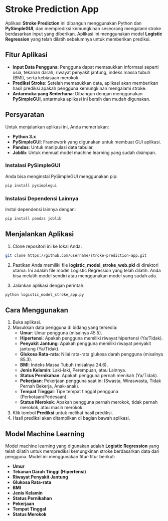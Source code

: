 
# Stroke Prediction App

Aplikasi **Stroke Prediction** ini dibangun menggunakan Python dan **PySimpleGUI**, dan memprediksi kemungkinan seseorang mengalami stroke berdasarkan input yang diberikan. Aplikasi ini menggunakan model **Logistic Regression** yang telah dilatih sebelumnya untuk memberikan prediksi.

## Fitur Aplikasi

- **Input Data Pengguna**: Pengguna dapat memasukkan informasi seperti usia, tekanan darah, riwayat penyakit jantung, indeks massa tubuh (BMI), serta kebiasaan merokok.
- **Prediksi Stroke**: Setelah memasukkan data, aplikasi akan memberikan hasil prediksi apakah pengguna kemungkinan mengalami stroke.
- **Antarmuka yang Sederhana**: Dibangun dengan menggunakan **PySimpleGUI**, antarmuka aplikasi ini bersih dan mudah digunakan.

## Persyaratan

Untuk menjalankan aplikasi ini, Anda memerlukan:

- **Python 3.x**
- **PySimpleGUI**: Framework yang digunakan untuk membuat GUI aplikasi.
- **Pandas**: Untuk manipulasi data tabular.
- **Joblib**: Untuk memuat model machine learning yang sudah disimpan.

### Instalasi PySimpleGUI

Anda bisa menginstal PySimpleGUI menggunakan pip:

```bash
pip install pysimplegui
```

### Instalasi Dependensi Lainnya

Instal dependensi lainnya dengan:

```bash
pip install pandas joblib
```

## Menjalankan Aplikasi

1. Clone repositori ini ke lokal Anda:

```bash
git clone https://github.com/username/stroke-prediction-app.git
```

2. Pastikan Anda memiliki file **logistic_model_stroke_web.pkl** di direktori utama. Ini adalah file model Logistic Regression yang telah dilatih. Anda bisa melatih model sendiri atau menggunakan model yang sudah ada.

3. Jalankan aplikasi dengan perintah:

```bash
python logistic_model_stroke_app.py
```

## Cara Menggunakan

1. Buka aplikasi.
2. Masukkan data pengguna di bidang yang tersedia:
   - **Umur**: Umur pengguna (misalnya 45.5).
   - **Hipertensi**: Apakah pengguna memiliki riwayat hipertensi (Ya/Tidak).
   - **Penyakit Jantung**: Apakah pengguna memiliki riwayat penyakit jantung (Ya/Tidak).
   - **Glukosa Rata-rata**: Nilai rata-rata glukosa darah pengguna (misalnya 85.3).
   - **BMI**: Indeks Massa Tubuh (misalnya 24.6).
   - **Jenis Kelamin**: Laki-laki, Perempuan, atau Lainnya.
   - **Status Pernikahan**: Apakah pengguna pernah menikah (Ya/Tidak).
   - **Pekerjaan**: Pekerjaan pengguna saat ini (Swasta, Wiraswasta, Tidak Pernah Bekerja, Anak-anak).
   - **Tempat Tinggal**: Tipe tempat tinggal pengguna (Perkotaan/Pedesaan).
   - **Status Merokok**: Apakah pengguna pernah merokok, tidak pernah merokok, atau masih merokok.
3. Klik tombol **Prediksi** untuk melihat hasil prediksi.
4. Hasil prediksi akan ditampilkan di bagian bawah aplikasi.

## Model Machine Learning

Model machine learning yang digunakan adalah **Logistic Regression** yang telah dilatih untuk memprediksi kemungkinan stroke berdasarkan data dari pengguna. Model ini menggunakan fitur-fitur berikut:
- **Umur**
- **Tekanan Darah Tinggi (Hipertensi)**
- **Riwayat Penyakit Jantung**
- **Glukosa Rata-rata**
- **BMI**
- **Jenis Kelamin**
- **Status Pernikahan**
- **Pekerjaan**
- **Tempat Tinggal**
- **Status Merokok**

